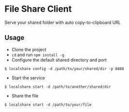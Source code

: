 # File Share Client
Serve your shared folder with auto copy-to-clipboard URL

## Usage

* Clone the project
* `cd` and run `npm install -g`
* Configure the default shared directory and port
```
$ localshare config -d /path/to/your/shared/dir -p 8888
```
* Start the service
```
$ localshare start -d /path/to/another/shared/dir
```
* Share the file
```
$ localshare start -d /path/to/your/file
